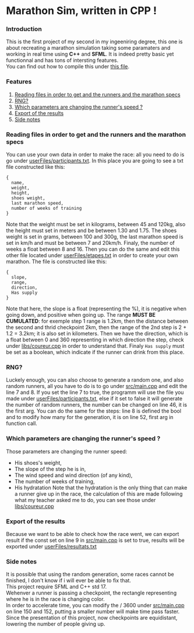 # Marathon Sim, written in CPP !
### Introduction
This is the first project of my second in my ingeeniring degree, this one is about recreating a marathon simulation taking some paramaters and working in real time using **C++** and **SFML**. It is indeed pretty basic yet functionnal and has tons of intersting features.<br/>You can find out how to compile this under [this file](build/Infos.md).

### Features
1. [Reading files in order to get and the runners and the marathon specs](#reading-files-in-order-to-get-and-the-runners-and-the-marathon-specs)
2. [RNG?](#rng)
3. [Which parameters are changing the runner's speed ?](#which-parameters-are-changing-the-runners-speed-)
4. [Export of the results](#which-parameters-are-changing-the-runners-speed)
5. [Side notes](#-side-notes)

### Reading files in order to get and the runners and the marathon specs
You can use your own data in order to make the race: all you need to do is go under [userFiles/participants.txt]("userFiles/participants.txt). In this place you are going to see a txt file constructed like this:</br>
```
{     
  name,     
  weight,     
  height,     
  shoes weight,   
  last marathon speed,    
  number of weeks of training  
}   
```
Note that the weight must be set in kilograms, between 45 and 120kg, also the height must set in meters and be between 1.30 and 1.75. The shoes weight is set in grams, between 100 and 300g, the last marathon speed is set in km/h and must be between 7 and 20km/h. Finaly, the number of weeks a float between 8 and 16.
Then you can do the same and edit this other file located under [userFiles/etapes.txt](userFiles/etapes.txt) in order to create your own marathon. The file is constructed like this:<br/>
```
{
  slope,
  range,
  direction,
  Has supply
}
```
Note that here, the slope is a float (representing the %), it is negative when going down, and positive when going up. The range **MUST BE CUMULATED**: for exemple step 1 range is 1.2km, then the distance between the second and thrid checkpoint 2km, then the range of the 2nd step is 2 + 1.2 = 3.2km; it is also set in kilometers. Then we have the direction, which is a float between 0 and 360 representing in which direction the step, check under [libs/coureur.cpp](libs/coureur.cpp) in order to understand that. Finaly `Has supply` must be set as a boolean, which indicate if the runner can drink from this place.<br/>

### RNG?
Luckely enough, you can also choose to generate a random one, and also random runners, all you have to do is to go under [src/main.cpp](src/main.cpp) and edit the line 7 and 8. If you set the line 7 to true, the programm will use the file you made under [userFiles/participants.txt](userFiles/participants.txt), else if it set to false it will generate the number of random runners, the number can be changed on line 46, it is the first arg. You can do the same for the steps: line 8 is defined the bool and to modify how many for the generation, it is on line 52, first arg in function call.

### Which parameters are changing the runner's speed ?
Those parameters are changing the runner speed: <br/>
* His shoes's weight,
* The slope of the step he is in,
* The wind speed and wind direction (of any kind),
* The number of weeks of training,
* His hydratation
Note that the hydratation is the only thing that can make a runner give up in the race, the calculation of this are made following what my teacher asked me to do, you can see those under [libs/coureur.cpp](libs/coureur.cpp)

### Export of the results 
Because we want to be able to check how the race went, we can export result if the const set on line 9 in [src/main.cpp](src/main.cpp) is set to true, results will be exported under [userFiles/resultats.txt](userFiles/resultats.txt)

### Side notes
It is possible that using the random generation, some races cannot be finished, I don't know if i will ever be able to fix that.</br>
This project require SFML and C++ std 17.<br/>
Wehenver a runner is passing a checkpoint, the rectangle representing where he is in the race is changing color. <br/>
In order to accelerate time, you can modify the / 3600 under [src/main.cpp](src/main.cpp) on line 150 and 152, putting a smaller number will make time pass faster. <br/>
Since the presentation of this project, now checkpoints are equidistant, lowering the number of people giving up. <br/>
